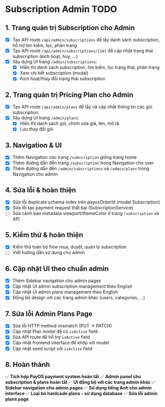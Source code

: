 # Subscription Admin TODO

## 1. Trang quản trị Subscription cho Admin
- [x] Tạo API route `/api/admin/subscriptions` để lấy danh sách subscription, hỗ trợ tìm kiếm, lọc, phân trang
- [x] Tạo API route `/api/admin/subscriptions/[id]` để cập nhật trạng thái subscription (kích hoạt, hủy, ...)
- [x] Xây dựng UI trang `/admin/subscriptions`:
  - [x] Hiển thị danh sách subscription, tìm kiếm, lọc trạng thái, phân trang
  - [x] Xem chi tiết subscription (modal)
  - [x] Kích hoạt/thay đổi trạng thái subscription

## 2. Trang quản trị Pricing Plan cho Admin
- [x] Tạo API route `/api/admin/plans` để lấy và cập nhật thông tin các gói subscription
- [x] Xây dựng UI trang `/admin/plans`:
  - [x] Hiển thị danh sách gói, chỉnh sửa giá, tên, mô tả
  - [x] Lưu thay đổi gói

## 3. Navigation & UI
- [x] Thêm Navigation vào trang `/subscription` giống trang home
- [x] Thêm đường dẫn đến trang `/subscription` trong Navigation cho user
- [x] Thêm đường dẫn đến `/admin/subscriptions` và `/admin/plans` trong Navigation cho admin

## 4. Sửa lỗi & hoàn thiện
- [x] Sửa lỗi duplicate schema index trên payosOrderId (model Subscription)
- [x] Sửa lỗi tạo payment request thất bại (SubscriptionService)
- [ ] Sửa cảnh báo metadata viewport/themeColor ở trang `/subscription` và API

## 5. Kiểm thử & hoàn thiện
- [x] Kiểm thử toàn bộ flow mua, duyệt, quản lý subscription
- [ ] Viết hướng dẫn sử dụng cho admin

## 6. Cập nhật UI theo chuẩn admin
- [x] Thêm Sidebar navigation cho admin pages
- [x] Cập nhật UI admin subscription management theo English
- [x] Cập nhật UI admin plans management theo English  
- [x] Đồng bộ design với các trang admin khác (users, categories, ...)

## 7. Sửa lỗi Admin Plans Page
- [x] Sửa lỗi HTTP method mismatch (PUT → PATCH)
- [x] Cập nhật Plan model để có `isActive` field
- [x] Sửa API route để hỗ trợ `isActive` field
- [x] Cập nhật frontend interface để khớp với model
- [x] Cập nhật seed script với `isActive` field

## 8. Hoàn thành
✅ **Tích hợp PayOS payment system hoàn tất**
✅ **Admin panel cho subscription & plans hoàn tất**
✅ **UI đồng bộ với các trang admin khác**
✅ **Sidebar navigation cho admin pages**
✅ **Sử dụng tiếng Anh cho admin interface**
✅ **Loại bỏ hardcode plans - sử dụng database**
✅ **Sửa lỗi admin plans page** 